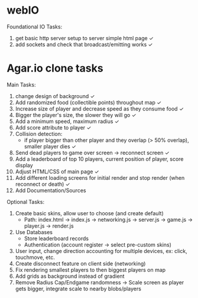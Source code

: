 # webIO

Foundational IO Tasks:

1. get basic http server setup to server simple html page ✓
2. add sockets and check that broadcast/emitting works ✓

# Agar.io clone tasks

Main Tasks:

1. change design of background ✓
2. Add randomized food (collectible points) throughout map ✓
3. Increase size of player and decrease speed as they consume food ✓
4. Bigger the player's size, the slower they will go ✓
5. Add a minimum speed, maximum radius ✓
6. Add score attribute to player ✓
7. Collision detection:
   - if player bigger than other player and they overlap (> 50% overlap),
     smaller player dies ✓
8. Send dead players to game over screen -> reconnect screen ✓
9. Add a leaderboard of top 10 players, current position of player, score display
10. Adjust HTML/CSS of main page ✓
11. Add different loading screens for initial render and stop render (when reconnect or death) ✓
12. Add Documentation/Sources

Optional Tasks:

1. Create basic skins, allow user to choose (and create default)
   - Path: index.html -> index.js -> networking.js -> server.js -> game.js -> player.js -> render.js
2. Use Databases
   - Store leaderboard records
   - Authentication (account register -> select pre-custom skins)
3. User input, change direction accounting for multiple devices, ex: click, touchmove, etc.
4. Create disconnect feature on client side (networking)
5. Fix rendering smallest players to then biggest players on map
6. Add grids as background instead of gradient
7. Remove Radius Cap/Endgame randomness -> Scale screen as player gets bigger, integrate scale to nearby blobs/players
